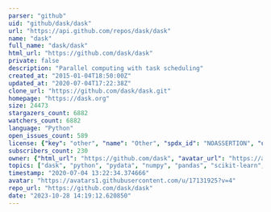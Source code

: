 ```yaml
---
parser: "github"
uid: "github/dask/dask"
url: "https://api.github.com/repos/dask/dask"
name: "dask"
full_name: "dask/dask"
html_url: "https://github.com/dask/dask"
private: false
description: "Parallel computing with task scheduling"
created_at: "2015-01-04T18:50:00Z"
updated_at: "2020-07-04T17:22:38Z"
clone_url: "https://github.com/dask/dask.git"
homepage: "https://dask.org"
size: 24473
stargazers_count: 6882
watchers_count: 6882
language: "Python"
open_issues_count: 589
license: {"key": "other", "name": "Other", "spdx_id": "NOASSERTION", "url": null, "node_id": "MDc6TGljZW5zZTA="}
subscribers_count: 230
owner: {"html_url": "https://github.com/dask", "avatar_url": "https://avatars1.githubusercontent.com/u/17131925?v=4", "login": "dask", "type": "Organization"}
topics: ["dask", "python", "pydata", "numpy", "pandas", "scikit-learn", "scipy"]
timestamp: "2020-07-04 13:22:34.374666"
avatar: "https://avatars1.githubusercontent.com/u/17131925?v=4"
repo_url: "https://github.com/dask/dask"
date: "2023-10-28 14:19:12.620850"
---
```

